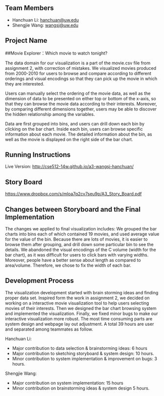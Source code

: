 ## Team Members
- Hanchuan Li: hanchuan@uw.edu
- Shengjie Wang: wangsj@uw.edu

## Project Name
##Movie Explorer：Which movie to watch tonight?

The data domain for our visualization is a part of the movie.csv file from assignment 2, with correction of mistakes. We visualized movies produced from 2000-2010 for users to browse and compare according to different orderings and visual encodings so that they can pick up the movie in which they are interested.

Users can manually select the ordering of the movie data, as well as the dimension of data to be presented on either top or bottom of the x-axis, so that they can browse the movie data according to their interests. Moreover, by comparing different dimensions together, users may be able to discover the hidden relationship among the variables.

Data are first grouped into bins, and users can drill down each bin by clicking on the bar chart. Inside each bin, users can browse specific information about each movie. The detailed information about the bin, as well as the movie is displayed on the right side of the bar chart.

## Running Instructions
Live Version:
http://cse512-14w.github.io/a3-wangsj-hanchuan/

## Story Board
https://www.dropbox.com/s/mloa7q2cv7seu9p/A3_Story_Board.pdf

## Changes between Storyboard and the Final Implementation

The changes we applied to final visualization includes: 
We grouped the bar charts into bins each of which contained 19 movies, and used average value for the value of the bin. Because there are lots of movies, it is easier to browse them after grouping, and drill down some particular bin to see the details. 
We abandoned the visual encodings of the C volume (width for the bar chart), as it was difficult for users to click bars with varying widths. Moreover, people have a better sense about length as compared to area/volume. Therefore, we chose to fix the width of each bar.

## Development Process

The visualization development started with brain storming ideas and finding proper data set. Inspired form the work in assignment 2, we decided on working on a interactive movie visualization tool to help users selecting movies of their interests. Then we designed the bar chart browsing system and implemented the visualization. Finally, we fixed minor bugs to make our interactive visualization more robust. The most time consuming parts are system design and webpage lay out adjustment. A total 39 hours are user and separated among teammates as follow.

Hanchuan Li:
- Major contribution to data selection & brainstorming ideas: 6 hours
- Major contribution to sketching storyboard & system design: 10 hours.
- Minor contribution to system implementation & improvement on bugs: 3 hours.

Shengjie Wang:
- Major contribution on system implementation: 15 hours
- Minor contribution on brainstorming ideas & system design 5 hours.



